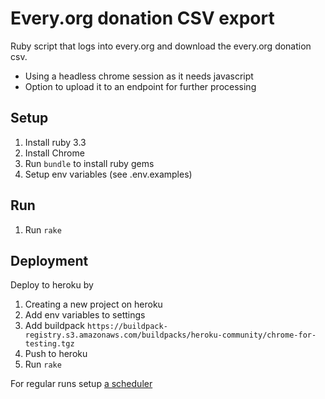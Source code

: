 # Every.org donation CSV export
Ruby script that logs into every.org and download the every.org donation csv.
* Using a headless chrome session as it needs javascript
* Option to upload it to an endpoint for further processing

## Setup

1. Install ruby 3.3
2. Install Chrome
3. Run `bundle` to install ruby gems
4. Setup env variables (see .env.examples)

## Run

1. Run `rake`


## Deployment

Deploy to heroku by
1. Creating a new project on heroku
2. Add env variables to settings
3. Add buildpack `https://buildpack-registry.s3.amazonaws.com/buildpacks/heroku-community/chrome-for-testing.tgz`
4. Push to heroku
5. Run `rake`

For regular runs setup [a scheduler](https://devcenter.heroku.com/articles/scheduler)
